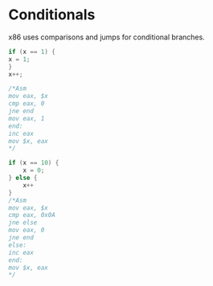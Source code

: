 # Conditionals

x86 uses comparisons and jumps for conditional branches.

```c
if (x == 1) {
x = 1;
}
x++;

/*Asm
mov eax, $x
cmp eax, 0
jne end
mov eax, 1
end:
inc eax
mov $x, eax
*/
```

```c
if (x == 10) {
	x = 0;
} else {
	x++
}
/*Asm
mov eax, $x
cmp eax, 0x0A
jne else
mov eax, 0
jne end
else:
inc eax
end:
mov $x, eax
*/
```